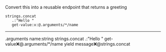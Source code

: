 Convert this into a reusable endpoint that returns a greeting

```hyperlambda
strings.concat
   .:"Hello "
   get-value:x:@.arguments/*/name
```
---
.arguments
   name:string
strings.concat
   .:"Hello "
   get-value:x:@.arguments/*/name
yield
   message:x:@strings.concat

